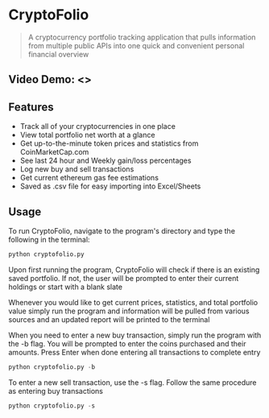# **CryptoFolio**

>A cryptocurrency portfolio tracking application that pulls information from multiple public APIs into one quick and convenient personal financial overview

## Video Demo: <>

## Features

* Track all of your cryptocurrencies in one place
* View total portfolio net worth at a glance
* Get up-to-the-minute token prices and statistics from CoinMarketCap.com
* See last 24 hour and Weekly gain/loss percentages
* Log new buy and sell transactions
* Get current ethereum gas fee estimations
* Saved as .csv file for easy importing into Excel/Sheets

## Usage


To run CryptoFolio, navigate to the program's directory and type the following in the terminal:

```python
python cryptofolio.py
```

Upon first running the program, CryptoFolio will check if there is an existing saved portfolio. If not, the user will be prompted to enter their current holdings or start with a blank slate

Whenever you would like to get current prices, statistics, and total portfolio value simply run the program and information will be pulled from various sources and an updated report will be printed to the terminal

When you need to enter a new buy transaction, simply run the program with the -b flag. You will be prompted to enter the coins purchased and their amounts. Press Enter when done entering all transactions to complete entry

```python
python cryptofolio.py -b
```

To enter a new sell transaction, use the -s flag. Follow the same procedure as entering buy transactions

```python
python cryptofolio.py -s
```
